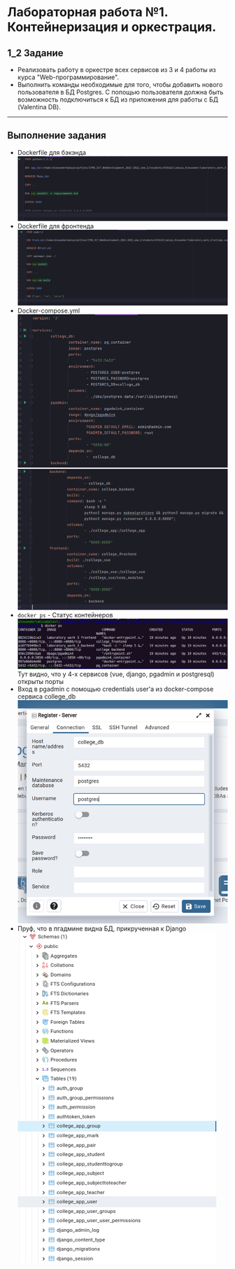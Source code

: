 # Лабораторная работа №1. Контейнеризация и оркестрация.
## 1_2 Задание
- Реализовать работу в оркестре всех сервисов из 3 и 4 работы из курса "Web-программирование".
- Выполнить команды необходимые для того, чтобы добавить нового пользователя в БД Postgres. С попощью пользователя должна быть возможность подключиться к БД из приложения для работы с БД (Valentina DB).

---
## Выполнение задания
- Dockerfile для бэкэнда 
![Dockerfile backend](../../images_for_doc/dockerfile_backend.png)
- Dockerfile для фронтенда  
![Dockerfile frontend](../../images_for_doc/dockerfile_frontend.png)
- Docker-compose.yml
![docker-compose.yml-1](../../images_for_doc/compose-1.png)
![docker-compose.yml-2](../../images_for_doc/compose-2.png)
- `docker ps` - Статус контейнеров
![docker ps](../../images_for_doc/docker-ps.png)
Тут видно, что у 4-х сервисов (vue, django, pgadmin и postgresql) открыты порты
- Вход в pgadmin с помощью credentials user'а из docker-compose сервиса college_db  
![pgadmin entry](../../images_for_doc/pgadmin_entry.png)
- Пруф, что в пгадмине видна БД, прикрученная к Django
![proof](../../images_for_doc/proof_of_pgadmin.png)
